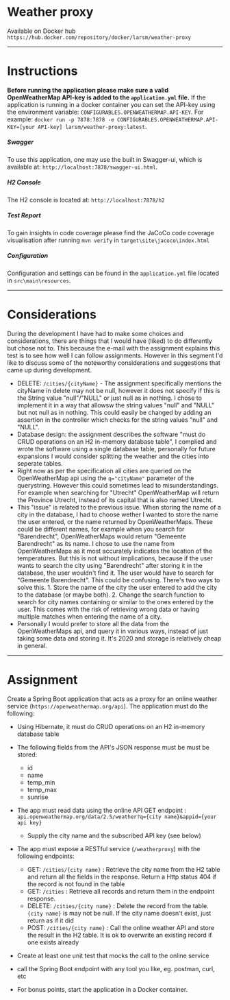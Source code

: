 
# Weather proxy


Available on Docker hub `https://hub.docker.com/repository/docker/larsm/weather-proxy`

-------------------
# Instructions

**Before running the application please make sure a valid OpenWeatherMap API-key is added to the `application.yml` file.**
If the application is running in a docker container you can set the API-key using the environment variable:  `CONFIGURABLES.OPENWEATHERMAP.API-KEY`.
For example: `docker run -p 7878:7878 -e CONFIGURABLES.OPENWEATHERMAP.API-KEY=[your API-key] larsm/weather-proxy:latest`.

##### Swagger
To use this application, one may use the built in Swagger-ui, which is available at: `http://localhost:7878/swagger-ui.html`.

##### H2 Console
The H2 console is located at: `http://localhost:7878/h2`
##### Test Report
To gain insights in code coverage please find the JaCoCo code coverage visualisation after running `mvn verify` in `target\site\jacoco\index.html`
##### Configuration
Configuration and settings can be found in the `application.yml` file located in `src\main\resources`.

-------------------

# Considerations
During the development I have had to make some choices and considerations, there are things that I would have (liked) to do differently but chose not to. This because the e-mail with the assignment explains this test is to see how well I can follow assignments. However in this segment I'd like to discuss some of the noteworthy considerations and suggestions that came up during development.

- DELETE: `/cities/{cityName}` - The assignment specifically mentions the cityName in delete may not be null, however it does not specify if this is the String value "null"/"NULL" or just null as in nothing. I chose to implement it in a way that allowsw the string values "null" and "NULL" but not null as in nothing. This could easily be changed by adding an assertion in the controller which checks for the string values "null" and "NULL".
- Database design: the assignment describes the software "must do CRUD operations on an H2 in-memory database table", I complied and wrote the software using a single database table, personally for future expansions I would consider splitting the weather and the cities into seperate tables.
- Right now as per the specification all cities are queried on the OpenWeatherMap api using the `q="cityName"` parameter of the querystring. However this could sometimes lead to misunderstandings. For example when searching for "Utrecht" OpenWeatherMap will return the Province Utrecht, instead of its capital that is also named Utrecht. 
- This "issue" is related to the previous issue. When storing the name of a city in the database, I had to choose wether I wanted to store the name the user entered, or the name returned by OpenWeatherMaps. These could be different names, for example when you search for "Barendrecht", OpenWeatherMaps would return "Gemeente Barendrecht" as its name. I chose to use the name from OpenWeatherMaps as it most accurately indicates the location of the temperatures. But this is not without implications, because if the user wants to search the city using "Barendrecht" after storing it in the database, the user wouldn't find it. The user would have to search for "Gemeente Barendrecht". This could be confusing. There's two ways to solve this. 1. Store the name of the city the user entered to add the city to the database (or maybe both). 2. Change the search function to search for city names containing or similar to the ones entered by the user. This comes with the risk of retrieving wrong data or having multiple matches when entering the name of a city.
- Personally I would prefer to store all the data from the OpenWeatherMaps api, and query it in various ways, instead of just taking some data and storing it. It's 2020 and storage is relatively cheap in general.

-------------------
# Assignment
Create a Spring Boot application that acts as a proxy for an online weather service (`https://openweathermap.org/api`). The application must do the following:

- Using Hibernate, it must do CRUD operations on an H2 in-memory database table
- The following fields from the API's JSON response must be must be stored:

  - id
  - name
  - temp_min
  - temp_max
  - sunrise

- The app must read data using the online API GET endpoint : `api.openweathermap.org/data/2.5/weather?q={city name}&appid={your api key}`
  - Supply the city name and the subscribed API key (see below)
- The app must expose a RESTful service (`/weatherproxy`) with the following endpoints:
  - GET: `/cities/{city name}` : Retrieve the city name from the H2 table and return all the fields in the response. Return a Http status 404 if the record is not found in the table
  - GET: `/cities` : Retrieve all records and return them in the endpoint response.
  - DELETE: `/cities/{city name}` : Delete the record from the table. `{city name}` is may not be null. If the city name doesn't exist, just return as if it did
  - POST: `/cities/{city name}` : Call the online weather API and store the result in the H2 table. It is ok to overwrite an existing record if one exists already

- Create at least one unit test that mocks the call to the online service
- call the Spring Boot endpoint with any tool you like, eg. postman, curl, etc
- For bonus points, start the application in a Docker container.
